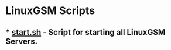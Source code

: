 # LinuxGSM Scripts
## * [start.sh](https://github.com/Hillbillyer/Basic-Scripts/blob/main/LinuxGSM-Scripts/start.sh) - Script for starting all LinuxGSM Servers.<br>